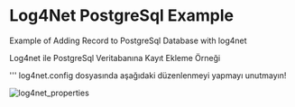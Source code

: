 # Log4Net PostgreSql Example
Example of Adding Record to PostgreSql Database with log4net

Log4net ile PostgreSql Veritabanına Kayıt Ekleme Örneği

''' log4net.config dosyasında aşağıdaki düzenlenmeyi yapmayı unutmayın!

![log4net_properties](https://user-images.githubusercontent.com/27247270/103148516-90bb4280-4771-11eb-9c38-0023da272cc3.PNG)
